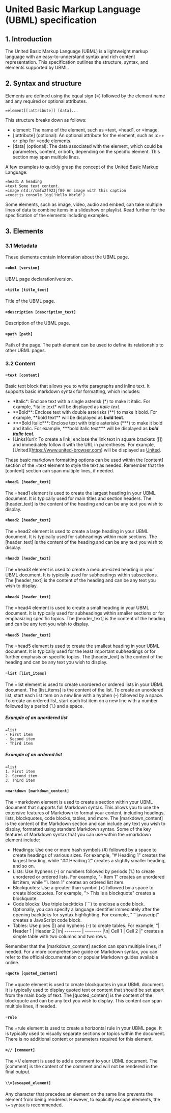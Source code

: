 # United Basic Markup Language (UBML) specification

## 1. Introduction

The United Basic Markup Language (UBML) is a lightweight markup language with an easy-to-understand syntax and rich content representation. This specification outlines the structure, syntax, and elements supported by UBML.

## 2. Syntax and structure

Elements are defined using the equal sign (=) followed by the element name and any required or optional attributes. 

```ubml
=element[[:attribute]] [data]...
```

This structure breaks down as follows:

- element: The name of the element, such as =text, =head1, or =image.
- [:attribute] (optional): An optional attribute for the element, such as :c++ or :php for =code elements.
- [data] (optional): The data associated with the element, which could be parameters, content, or both, depending on the specific element. This section may span multiple lines.

A few examples to quickly grasp the concept of the United Basic Markup Language:

```ubml
=head1 A heading
=text Some text content.
=image ntd://smfw2f923jf80 An image with this caption
=code:js console.log('Hello World')
```

Some elements, such as image, video, audio and embed, can take multiple lines of data to combine items in a slideshow or playlist. Read further for the specification of the elements including examples.

## 3. Elements

### 3.1 Metadata

These elements contain information about the UBML page.

#### `=ubml [version]`
UBML page declaration/version.

#### `=title [title_text]`
Title of the UBML page.

#### `=description [description_text]`
Description of the UBML page.

#### `=path [path]`
Path of the page. The path element can be used to define its relationship to other UBML pages.

### 3.2 Content

#### `=text [content]`
Basic text block that allows you to write paragraphs and inline text. It supports basic markdown syntax for formatting, which includes:

- \*Italic\*: Enclose text with a single asterisk (\*) to make it italic. For example, \*italic text\* will be displayed as *italic text*.
- \*\*Bold\*\*: Enclose text with double asterisks (\*\*) to make it bold. For example, \*\*bold text\*\* will be displayed as **bold text**.
- \*\*\*Bold Italic\*\*\*: Enclose text with triple asterisks (\*\*\*) to make it bold and italic. For example, \*\*\*bold italic text\*\*\* will be displayed as ***bold italic text***.
- \[Links\](url): To create a link, enclose the link text in square brackets (\[]) and immediately follow it with the URL in parentheses. For example, \[United\](https://www.united-browser.com) will be displayed as [United](https://www.united-browser.com).

These basic markdown formatting options can be used within the [content] section of the =text element to style the text as needed. Remember that the [content] section can span multiple lines, if needed.

#### `=head1 [header_text]`
The =head1 element is used to create the largest heading in your UBML document. It is typically used for main titles and section headers. The [header_text] is the content of the heading and can be any text you wish to display.

#### `=head2 [header_text]`
The =head2 element is used to create a large heading in your UBML document. It is typically used for subheadings within main sections. The [header_text] is the content of the heading and can be any text you wish to display.

#### `=head3 [header_text]`
The =head3 element is used to create a medium-sized heading in your UBML document. It is typically used for subheadings within subsections. The [header_text] is the content of the heading and can be any text you wish to display.

#### `=head4 [header_text]`
The =head4 element is used to create a small heading in your UBML document. It is typically used for subheadings within smaller sections or for emphasizing specific topics. The [header_text] is the content of the heading and can be any text you wish to display.

#### `=head5 [header_text]`
The =head5 element is used to create the smallest heading in your UBML document. It is typically used for the least important subheadings or for further emphasis on specific topics. The [header_text] is the content of the heading and can be any text you wish to display.

#### `=list [list_items]`
The =list element is used to create unordered or ordered lists in your UBML document. The [list_items] is the content of the list. To create an unordered list, start each list item on a new line with a hyphen (-) followed by a space. To create an ordered list, start each list item on a new line with a number followed by a period (1.) and a space.

##### Example of an unordered list
```ubml
=list
- First item
- Second item
- Third item
```

##### Example of an ordered list
```ubml
=list
1. First item
2. Second item
3. Third item
```

#### `=markdown [markdown_content]`
The =markdown element is used to create a section within your UBML document that supports full Markdown syntax. This allows you to use the extensive features of Markdown to format your content, including headings, lists, blockquotes, code blocks, tables, and more. The [markdown_content] is the content of the Markdown section and can include any text you wish to display, formatted using standard Markdown syntax. Some of the key features of Markdown syntax that you can use within the =markdown element include:

- Headings: Use one or more hash symbols (#) followed by a space to create headings of various sizes. For example, "# Heading 1" creates the largest heading, while "## Heading 2" creates a slightly smaller heading, and so on.
- Lists: Use hyphens (-) or numbers followed by periods (1.) to create unordered or ordered lists. For example, "- Item 1" creates an unordered list item, while "1. Item 1" creates an ordered list item.
- Blockquotes: Use a greater-than symbol (>) followed by a space to create blockquotes. For example, "> This is a blockquote" creates a blockquote.
- Code blocks: Use triple backticks (\```) to enclose a code block. Optionally, you can specify a language identifier immediately after the opening backticks for syntax highlighting. For example, "\```javascript" creates a JavaScript code block.
- Tables: Use pipes (|) and hyphens (-) to create tables. For example, "| Header 1 | Header 2 |\n| -------- | -------- |\n| Cell 1   | Cell 2   |" creates a simple table with two columns and two rows.

Remember that the [markdown_content] section can span multiple lines, if needed. For a more comprehensive guide on Markdown syntax, you can refer to the official documentation or popular Markdown guides available online.

#### `=quote [quoted_content]`
The =quote element is used to create blockquotes in your UBML document. It is typically used to display quoted text or content that should be set apart from the main body of text. The [quoted_content] is the content of the blockquote and can be any text you wish to display. This content can span multiple lines, if needed.

#### `=rule`
The =rule element is used to create a horizontal rule in your UBML page. It is typically used to visually separate sections or topics within the document. There is no additional content or parameters required for this element.

#### `=// [comment]`
The =// element is used to add a comment to your UBML document. The [comment] is the content of the comment and will not be rendered in the final output.

#### `\\=[escaped_element]`
Any character that precedes an element on the same line prevents the element from being rendered. However, to explicitly escape elements, the `\=` syntax is recommended.

